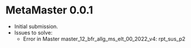 # MetaMaster 0.0.1

* Initial submission.
* Issues to solve:
  - Error in Master master_12_bfr_allg_ms_elt_00_2022_v4: rpt_sus_p2
